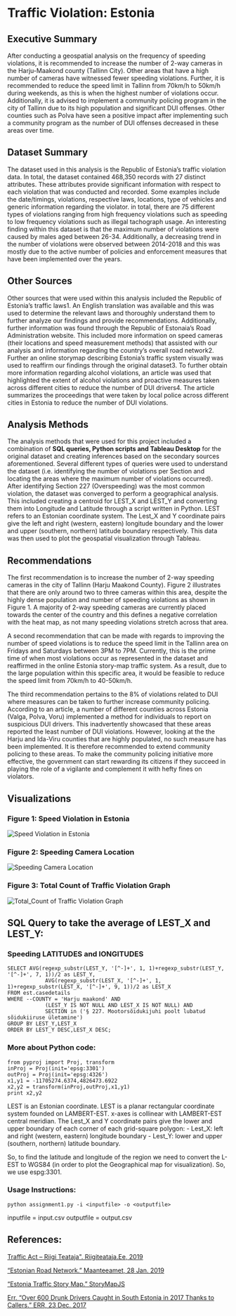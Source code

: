 # Traffic Violation: Estonia

## Executive Summary

After conducting a geospatial analysis on the frequency of speeding violations, it is recommended to increase the number of 2-way cameras in the Harju-Maakond county (Tallinn City). Other areas that have a high number of cameras have witnessed fewer speeding violations. Further, it is recommended to reduce the speed limit in Tallinn from 70km/h to 50km/h during weekends, as this is when the highest number of violations occur. Additionally, it is advised to implement a community policing program in the city of Tallinn due to its high population and significant DUI offenses. Other counties such as Polva have seen a positive impact after implementing such a community program as the number of DUI offenses decreased in these areas over time.

## Dataset Summary
The dataset used in this analysis is the Republic of Estonia’s traffic violation data. In total, the dataset contained 468,350 records with 27 distinct attributes. These attributes provide significant information with respect to each violation that was conducted and recorded. Some examples include the date/timings, violations, respective laws, locations, type of vehicles and generic information regarding the violator. in total, there are 75 different types of violations ranging from high frequency violations such as speeding to low frequency violations such as illegal tachograph usage. An interesting finding within this dataset is that the maximum number of violations were caused by males aged between 26-34. Additionally, a decreasing trend in the number of violations were observed between 2014-2018 and this was mostly due to the active number of policies and enforcement measures that have been implemented over the years.

## Other Sources
Other sources that were used within this analysis included the Republic of Estonia’s traffic laws1. An English translation was available and this was used to determine the relevant laws and thoroughly understand them to further analyze our findings and provide recommendations. Additionally, further information was found through the Republic of Estonaia’s Road Administration website. This included more information on speed cameras (their locations and speed measurement methods) that assisted with our analysis and information regarding the country’s overall road network2. Further an online storymap describing Estonia’s traffic system visually was used to reaffirm our findings through the original dataset3. To further obtain more information regarding alcohol violations, an article was used that highlighted the extent of alcohol violations and proactive measures taken across different cities to reduce the number of DUI drivers4. The article summarizes the proceedings that were taken by local police across different cities in Estonia to reduce the number of DUI violations.

## Analysis Methods
The analysis methods that were used for this project included a combination of **SQL queries, Python scripts and Tableau Desktop** for the original dataset and creating inferences based on the secondary sources aforementioned. Several different types of queries were used to understand the dataset (i.e. identifying the number of violations per Section and locating the areas where the maximum number of violations occurred). After identifying Section 227 (Overspeeding) was the most common violation, the dataset was converged to perform a geographical analysis. This included creating a centroid for LEST_X and LEST_Y and converting them into Longitude and Latitude through a script written in Python. LEST refers to an Estonian coordinate system. The Lest_X and Y coordinate pairs give the left and right (western, eastern) longitude boundary and the lower and upper (southern, northern) latitude boundary respectively. This data was then used to plot the geospatial visualization through Tableau.

## Recommendations
The first recommendation is to increase the number of 2-way speeding cameras in the city of Tallinn (Harju Maakond County). Figure 2 illustrates that there are only around two to three cameras within this area, despite the highly dense population and number of speeding violations as shown in Figure 1. A majority of 2-way speeding cameras are currently placed towards the center of the country and this defines a negative correlation with the heat map, as not many speeding violations stretch across that area. 

A second recommendation that can be made with regards to improving the number of speed violations is to reduce the speed limit in the Tallinn area on Fridays and Saturdays between 3PM to 7PM. Currently, this is the prime time of when most violations occur as represented in the dataset and reaffirmed in the online Estonia story-map traffic system. As a result, due to the large population within this specific area, it would be feasible to reduce the speed limit from 70km/h to 40-50km/h.

The third recommendation pertains to the 8% of violations related to DUI where measures can be taken to further increase community policing. According to an article, a number of different counties across Estonia (Valga, Polva, Voru) implemented a method for individuals to report on suspicious DUI drivers. This inadvertently showcased that these areas reported the least number of DUI violations. However, looking at the the Harju and Ida-Viru counties that are highly populated, no such measure has been implemented. It is therefore recommended to extend community policing to these areas. To make the community policing initiative more effective, the government can start rewarding its citizens if they succeed in playing the role of a vigilante and complement it with hefty fines on violators.

## Visualizations

### Figure 1: Speed Violation in Estonia
![Speed Violation in Estonia](https://github.com/Abhilasha13/MIS531/blob/master/speed_violation_in_estonia.png)

### Figure 2: Speeding Camera Location
![Speeding Camera Location](https://github.com/Abhilasha13/MIS531/blob/master/speed_camera_location.png)

### Figure 3: Total Count of Traffic Violation Graph
![Total_Count of Traffic Violation Graph](https://github.com/Abhilasha13/MIS531/blob/master/total_traffic_violation_count.png)

## SQL Query to take the average of LEST_X and LEST_Y:

### Speeding LATITUDES and lONGITUDES

```
SELECT AVG(regexp_substr(LEST_Y, '[^-]+', 1, 1)+regexp_substr(LEST_Y, '[^-]+', 7, 1))/2 as LEST_Y, 
            AVG(regexp_substr(LEST_X, '[^-]+', 1, 1)+regexp_substr(LEST_X, '[^-]+', 9, 1))/2 as LEST_X 
FROM est.casedetails 
WHERE --COUNTY = 'Harju maakond' AND 
            (LEST_Y IS NOT NULL AND LEST_X IS NOT NULL) AND 
            SECTION in ('§ 227. Mootorsõidukijuhi poolt lubatud sõidukiiruse ületamine') 
GROUP BY LEST_Y,LEST_X 
ORDER BY LEST_Y DESC,LEST_X DESC;
```

### More about Python code:

```
from pyproj import Proj, transform
inProj = Proj(init='epsg:3301')
outProj = Proj(init='epsg:4326')
x1,y1 = -11705274.6374,4826473.6922
x2,y2 = transform(inProj,outProj,x1,y1) 
print x2,y2
```

LEST is an Estonian coordinate. LEST is a planar rectangular coordinate system founded on LAMBERT-EST. x-axes is collinear with LAMBERT-EST central meridian. The Lest_X and Y
coordinate pairs give the lower and upper boundary of each corner of each grid-square polygon: - Lest_X: left and right (western, eastern) longitude boundary - Lest_Y: lower and
upper (southern, northern) latitude boundary.

So, to find the latitude and longitude of the region we need to convert the L-EST to WGS84 (in order to plot the Geographical map for visualization).
So, we use espg:3301.

### Usage Instructions:

```
python assignment1.py -i <inputfile> -o <outputfile>
```
inputfile = input.csv
outputfile = output.csv

## References:

[Traffic Act – Riigi Teataja". Riigiteataja.Ee, 2019](https://www.riigiteataja.ee/en/compare_original?id=507012014005)

[“Estonian Road Network.” Maanteeamet, 28 Jan. 2019](https://www.mnt.ee/eng/roads/estonian-road-network)

[“Estonia Traffic Story Map.” StoryMapJS](https://uploads.knightlab.com/storymapjs/b5a9580f9a353c90b89c740926b0761d/kiiruskaamerad-eestis/index.html)

[Err. “Over 600 Drunk Drivers Caught in South Estonia in 2017 Thanks to Callers.” ERR, 23 Dec. 2017](https://news.err.ee/650539/over-600-drunk-drivers-caught-insouth-estonia-in-2017-thanks-to-callers)
